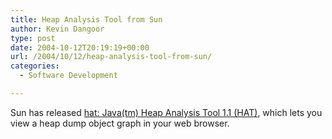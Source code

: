 ```yaml
---
title: Heap Analysis Tool from Sun
author: Kevin Dangoor
type: post
date: 2004-10-12T20:19:19+00:00
url: /2004/10/12/heap-analysis-tool-from-sun/
categories:
  - Software Development

---
```

Sun has released [hat: Java(tm) Heap Analysis Tool 1.1 (HAT)][1], which lets you view a heap dump object graph in your web browser.

 [1]: https://hat.dev.java.net/ "hat: Java(tm) Heap Analysis Tool 1.1 (HAT)"